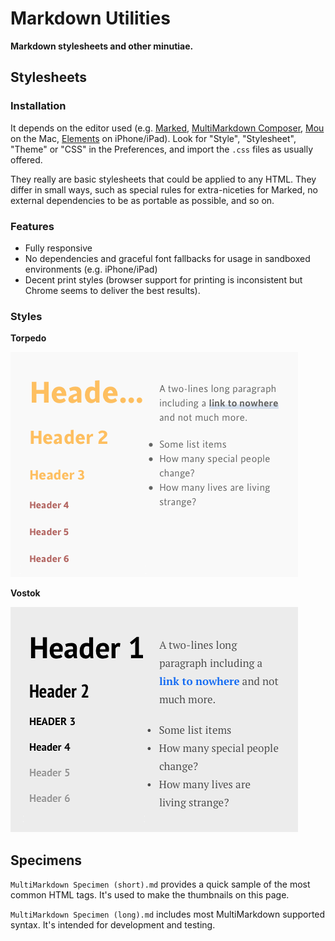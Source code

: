 Markdown Utilities
==================

**Markdown stylesheets and other minutiae.**

Stylesheets
-----------

### Installation

It depends on the editor used (e.g. [Marked](http://markedapp.com/), [MultiMarkdown Composer](http://multimarkdown.com/), [Mou](http://mouapp.com/) on the Mac, [Elements](http://www.secondgearsoftware.com/elements/) on iPhone/iPad). Look for "Style", "Stylesheet", "Theme" or "CSS" in the Preferences, and import the `.css` files as usually offered.

They really are basic stylesheets that could be applied to any HTML. They differ in small ways, such as special rules for extra-niceties for Marked, no external dependencies to be as portable as possible, and so on.

### Features

- Fully responsive
- No dependencies and graceful font fallbacks for usage in sandboxed environments (e.g. iPhone/iPad)
- Decent print styles (browser support for printing is inconsistent but Chrome seems to deliver the best results).

### Styles

**Torpedo**

![](torpedo.png)

**Vostok**

![](vostok.png)

Specimens
---------

`MultiMarkdown Specimen (short).md` provides a quick sample of the most common HTML tags. It's used to make the thumbnails on this page.

`MultiMarkdown Specimen (long).md` includes most MultiMarkdown supported syntax. It's intended for development and testing.